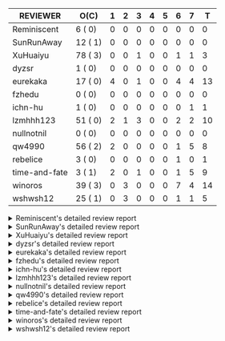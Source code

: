 |   REVIEWER    |  O(C)   | 1 | 2 | 3 | 4 | 5 | 6 | 7 | T  |
|---------------|---------|---|---|---|---|---|---|---|----|
| Reminiscent   |  6 ( 0) | 0 | 0 | 0 | 0 | 0 | 0 | 0 |  0 |
| SunRunAway    | 12 ( 1) | 0 | 0 | 0 | 0 | 0 | 0 | 0 |  0 |
| XuHuaiyu      | 78 ( 3) | 0 | 0 | 1 | 0 | 0 | 1 | 1 |  3 |
| dyzsr         |  1 ( 0) | 0 | 0 | 0 | 0 | 0 | 0 | 0 |  0 |
| eurekaka      | 17 ( 0) | 4 | 0 | 1 | 0 | 0 | 4 | 4 | 13 |
| fzhedu        |  0 ( 0) | 0 | 0 | 0 | 0 | 0 | 0 | 0 |  0 |
| ichn-hu       |  1 ( 0) | 0 | 0 | 0 | 0 | 0 | 0 | 1 |  1 |
| lzmhhh123     | 51 ( 0) | 2 | 1 | 3 | 0 | 0 | 2 | 2 | 10 |
| nullnotnil    |  0 ( 0) | 0 | 0 | 0 | 0 | 0 | 0 | 0 |  0 |
| qw4990        | 56 ( 2) | 2 | 0 | 0 | 0 | 0 | 1 | 5 |  8 |
| rebelice      |  3 ( 0) | 0 | 0 | 0 | 0 | 0 | 1 | 0 |  1 |
| time-and-fate |  3 ( 1) | 2 | 0 | 1 | 0 | 0 | 1 | 5 |  9 |
| winoros       | 39 ( 3) | 0 | 3 | 0 | 0 | 0 | 7 | 4 | 14 |
| wshwsh12      | 25 ( 1) | 0 | 3 | 0 | 0 | 0 | 1 | 1 |  5 |


<details> 
  <summary>Reminiscent's detailed review report</summary> 

## To Be Reviewed

|    REPO    |                                                                     PR                                                                     | C | LASTED  |
|------------|--------------------------------------------------------------------------------------------------------------------------------------------|---|---------|
| tidb/21896 | [planner: fix union doesn't handle collate correctly (#21854)](https://github.com/pingcap/tidb/pull/21896)                                 |   | 121d19h |
| tidb/23474 | [planner: fix inappropriate null flag of null constants (#23457)](https://github.com/pingcap/tidb/pull/23474)                              |   | 29d18h  |
| tidb/23575 | [executor: fix update panic on join having statement (#23554)](https://github.com/pingcap/tidb/pull/23575)                                 |   | 26d21h  |
| tidb/23917 | [planner: fix wrong TableDual plans caused by comparing Binary and Bytes incorrectly (#23860)](https://github.com/pingcap/tidb/pull/23917) |   | 13d23h  |
| tidb/24016 | [planner: fix index-out-of-range error when checking only_full_group_by (#23844)](https://github.com/pingcap/tidb/pull/24016)              |   | 7d18h   |
| tidb/24188 | [util: fix bad number error with DISTINCT when dividing long decimals (#21783)](https://github.com/pingcap/tidb/pull/24188)                |   | 16h     |


## Reviewed in Last 7 Days

| REPO | PR | C | D | R |
|------|----|---|---|---|


</details> 


<details> 
  <summary>SunRunAway's detailed review report</summary> 

## To Be Reviewed

|    REPO    |                                                                  PR                                                                   | C | LASTED  |
|------------|---------------------------------------------------------------------------------------------------------------------------------------|---|---------|
| tidb/19178 | [executor: Refactor probe channel](https://github.com/pingcap/tidb/pull/19178)                                                        |   | 251d16h |
| tidb/19807 | [executor: parallel evaluation for hash aggregate distinct](https://github.com/pingcap/tidb/pull/19807)                               |   | 229d10h |
| tidb/19900 | [executor: enable inline projection for sort&topN](https://github.com/pingcap/tidb/pull/19900)                                        | Y | 224d18h |
| tidb/20140 | [expressions: Support `bin-to-uuid` and `uuid-to-bin`](https://github.com/pingcap/tidb/pull/20140)                                    |   | 211d22h |
| tidb/20765 | [planner: support stable result mode](https://github.com/pingcap/tidb/pull/20765)                                                     |   | 170d17h |
| tidb/21207 | [planner: fix the inappropriate out-of-range range estimation rule](https://github.com/pingcap/tidb/pull/21207)                       |   | 149d19h |
| tidb/21834 | [planner: enhanced index range calculation plan](https://github.com/pingcap/tidb/pull/21834)                                          |   | 126d18h |
| tidb/21876 | [planner: bypass the DNF restriction if index merge hint is specified (#20799)](https://github.com/pingcap/tidb/pull/21876)           |   | 124d19h |
| tidb/21878 | [planner: do not push down lock to pointGet/bacthPointGet when selection exists](https://github.com/pingcap/tidb/pull/21878)          |   | 124d18h |
| tidb/21956 | [planner/preprocessor: disallow into-outfile clause in some place](https://github.com/pingcap/tidb/pull/21956)                        |   | 119d23h |
| tidb/22217 | [*: rewrite origin SQL with default DB for SQL bindings (#21275)](https://github.com/pingcap/tidb/pull/22217)                         |   | 105d17h |
| tidb/22379 | [[experiment] executor: allow aggregation to spill disk when running out of memory quota](https://github.com/pingcap/tidb/pull/22379) |   | 98d19h  |


## Reviewed in Last 7 Days

| REPO | PR | C | D | R |
|------|----|---|---|---|


</details> 


<details> 
  <summary>XuHuaiyu's detailed review report</summary> 

## To Be Reviewed

|     REPO     |                                                                              PR                                                                               | C | LASTED  |
|--------------|---------------------------------------------------------------------------------------------------------------------------------------------------------------|---|---------|
| docs-cn/5619 | [Update data-type-date-and-time.md](https://github.com/pingcap/docs-cn/pull/5619)                                                                             |   | 54d15h  |
| docs/5409    | [Add details for Hexadecimal Literals](https://github.com/pingcap/docs/pull/5409)                                                                             |   | 23h     |
| docs-cn/5671 | [tidb: Add time format description](https://github.com/pingcap/docs-cn/pull/5671)                                                                             |   | 48d11h  |
| docs-cn/6062 | [add MySQL compatibility in user-defined-variables.md](https://github.com/pingcap/docs-cn/pull/6062)                                                          | Y | 2d16h   |
| tidb/19900   | [executor: enable inline projection for sort&topN](https://github.com/pingcap/tidb/pull/19900)                                                                | Y | 224d18h |
| docs-cn/6104 | [Remove a meaningless expression for Hexadecimal Literals](https://github.com/pingcap/docs-cn/pull/6104)                                                      |   | 19h     |
| tidb/19957   | [executor: add builtin aggregate function `json_arrayagg`](https://github.com/pingcap/tidb/pull/19957)                                                        | Y | 222d13h |
| tidb/20140   | [expressions: Support `bin-to-uuid` and `uuid-to-bin`](https://github.com/pingcap/tidb/pull/20140)                                                            |   | 211d22h |
| tidb/20790   | [collation: add pinyin collation for chinese charset support](https://github.com/pingcap/tidb/pull/20790)                                                     |   | 169d20h |
| tidb/21064   | [planner, executor: fix cast not check error](https://github.com/pingcap/tidb/pull/21064)                                                                     |   | 157d8h  |
| tidb/21149   | [executor:Add runtime stat for IndexMergeReaderExecutor (#20653)](https://github.com/pingcap/tidb/pull/21149)                                                 |   | 153d14h |
| tidb/21228   | [executor: return the result immediately when combining LIMIT row_count with DISTINCT](https://github.com/pingcap/tidb/pull/21228)                            |   | 149d13h |
| tidb/21304   | [executor: Add the HashAggExec runtime information (#20577)](https://github.com/pingcap/tidb/pull/21304)                                                      |   | 147d12h |
| tidb/21334   | [*: make rollback work on user-defined variables](https://github.com/pingcap/tidb/pull/21334)                                                                 |   | 146d14h |
| tidb/21401   | [expression: incompatibility with MySQL for ADDTIME()](https://github.com/pingcap/tidb/pull/21401)                                                            |   | 142d11h |
| tidb/21536   | [executor: add slow-log file meta cache to avoid repeat read file meta information](https://github.com/pingcap/tidb/pull/21536)                               |   | 135d14h |
| tidb/21564   | [ddl: fix Incorrect behavior of NO_ZERO_DATE when altering table](https://github.com/pingcap/tidb/pull/21564)                                                 |   | 134d15h |
| tidb/21896   | [planner: fix union doesn't handle collate correctly (#21854)](https://github.com/pingcap/tidb/pull/21896)                                                    |   | 121d19h |
| tidb/22131   | [privilege: remove leading and trailing space when create user and role](https://github.com/pingcap/tidb/pull/22131)                                          |   | 111d19h |
| tidb/22163   | [expression: separated arithmeticMinusIntSig](https://github.com/pingcap/tidb/pull/22163)                                                                     |   | 107d13h |
| tidb/22186   | [executor: fix select into outfile with year type column has no data (#22175)](https://github.com/pingcap/tidb/pull/22186)                                    |   | 106d16h |
| tidb/22616   | [expression: from_unixtime accept 64-bit integers](https://github.com/pingcap/tidb/pull/22616)                                                                |   | 82d23h  |
| tidb/22617   | [metrics: fix wrong bucket name of coprocessor cache (#22454)](https://github.com/pingcap/tidb/pull/22617)                                                    |   | 82d23h  |
| tidb/22624   | [ planner: not pruning column used by union scan condition (#21640)](https://github.com/pingcap/tidb/pull/22624)                                              |   | 82d17h  |
| tidb/22631   | [executor: refine window processor](https://github.com/pingcap/tidb/pull/22631)                                                                               |   | 80d23h  |
| tidb/22696   | [expression: enable arithmetic Mod push down](https://github.com/pingcap/tidb/pull/22696)                                                                     |   | 77d17h  |
| tidb/22711   | [executor: Fix inline schema name](https://github.com/pingcap/tidb/pull/22711)                                                                                |   | 77d11h  |
| tidb/22722   | [planner, errno: make error code of ErrMixOfGroupFuncAndFields consistent with MySQL](https://github.com/pingcap/tidb/pull/22722)                             |   | 76d20h  |
| tidb/22814   | [expression: fix enum and set type expression in where clause (#22785)](https://github.com/pingcap/tidb/pull/22814)                                           |   | 61d19h  |
| tidb/22908   | [txn: Add txn state's view](https://github.com/pingcap/tidb/pull/22908)                                                                                       |   | 56d20h  |
| tidb/23012   | [executor: fix affected rows of ddls and complete uint tests](https://github.com/pingcap/tidb/pull/23012)                                                     |   | 52d16h  |
| tidb/23152   | [expression: fix wrong error info (#22760)](https://github.com/pingcap/tidb/pull/23152)                                                                       |   | 45d14h  |
| tidb/23196   | [types: fix the bug about the wrong query result for decimal type  (#22507)](https://github.com/pingcap/tidb/pull/23196)                                      |   | 43d18h  |
| tidb/23220   | [Release 4.0](https://github.com/pingcap/tidb/pull/23220)                                                                                                     |   | 43d11h  |
| tidb/23233   | [planner: fix incorrect duration between compare (#22830)](https://github.com/pingcap/tidb/pull/23233)                                                        |   | 42d18h  |
| tidb/23257   | [executor: group_concat aggr panic when session.group_concat_max_len is small (#23131)](https://github.com/pingcap/tidb/pull/23257)                           |   | 41d18h  |
| tidb/23295   | [util, types: don't let SPM be affected by charset (#23161)](https://github.com/pingcap/tidb/pull/23295)                                                      |   | 40d11h  |
| tidb/23335   | [expression: fix unexpected constant fold when year compare string (#23281)](https://github.com/pingcap/tidb/pull/23335)                                      |   | 36d19h  |
| tidb/23336   | [expression: fix unexpected constant fold when year compare string (#23281)](https://github.com/pingcap/tidb/pull/23336)                                      |   | 36d19h  |
| tidb/23347   | [planner: show cast type in EXPLAIN in coptask (#23123)](https://github.com/pingcap/tidb/pull/23347)                                                          |   | 36d18h  |
| tidb/23348   | [planner: show cast type in EXPLAIN in coptask (#23123)](https://github.com/pingcap/tidb/pull/23348)                                                          |   | 36d18h  |
| tidb/23350   | [util/stringutil, util/ranger, planner: use hierarchical separators to simplify the parsing for info of EXPLAIN ](https://github.com/pingcap/tidb/pull/23350) |   | 36d17h  |
| tidb/23368   | [executor, expression: fix the incorrect result of AVG function (#23285)](https://github.com/pingcap/tidb/pull/23368)                                         |   | 35d20h  |
| tidb/23397   | [expression: fix refine compare constant (#23339)](https://github.com/pingcap/tidb/pull/23397)                                                                |   | 34d17h  |
| tidb/23398   | [expression: fix refine compare constant (#23339)](https://github.com/pingcap/tidb/pull/23398)                                                                |   | 34d17h  |
| tidb/23405   | [domain: remove the exit chan, use context](https://github.com/pingcap/tidb/pull/23405)                                                                       |   | 34d17h  |
| tidb/23433   | [WIP: speed up for slow query logs retrieving ](https://github.com/pingcap/tidb/pull/23433)                                                                   |   | 33d17h  |
| tidb/23474   | [planner: fix inappropriate null flag of null constants (#23457)](https://github.com/pingcap/tidb/pull/23474)                                                 |   | 29d18h  |
| tidb/23497   | [expression: Let TiDB use Hyperscan to support multi-pattern-match](https://github.com/pingcap/tidb/pull/23497)                                               |   | 28d22h  |
| tidb/23517   | [*: Add the metric about the SQL with TiFlash Success  (#23426)](https://github.com/pingcap/tidb/pull/23517)                                                  |   | 28d12h  |
| tidb/23562   | [execution: reuse iterator in hash join](https://github.com/pingcap/tidb/pull/23562)                                                                          |   | 27d13h  |
| tidb/23640   | [*: fix the bug about YEAR(0.9) returns NULL instead of 0 in NO_ZERO_DATE mode](https://github.com/pingcap/tidb/pull/23640)                                   |   | 23d13h  |
| tidb/23661   | [expression: Maintain separate scalar function pushdown lists for each engine instead of unified. (#23284)](https://github.com/pingcap/tidb/pull/23661)       |   | 22d20h  |
| tidb/23682   | [executor: fix a panic when batch point get is used for partition table (#23652)](https://github.com/pingcap/tidb/pull/23682)                                 |   | 22d16h  |
| tidb/23691   | [executor: fix index join on prefix column index (#23678)](https://github.com/pingcap/tidb/pull/23691)                                                        |   | 22d15h  |
| tidb/23705   | [executor: refineArgs() bug fix when compare int with very small decimal (#23694)](https://github.com/pingcap/tidb/pull/23705)                                |   | 22d13h  |
| tidb/23756   | [planner: fix set not null flag for outer join (#23727)](https://github.com/pingcap/tidb/pull/23756)                                                          |   | 21d14h  |
| tidb/23812   | [executor, planner: fix collation for hash join building (#23770)](https://github.com/pingcap/tidb/pull/23812)                                                |   | 20d12h  |
| tidb/23867   | [expression: fix wrong flen infer for bit constant](https://github.com/pingcap/tidb/pull/23867)                                                               |   | 15d16h  |
| tidb/23878   | [functions: fix some string function has wrong collation and flag (#23835)](https://github.com/pingcap/tidb/pull/23878)                                       |   | 14d21h  |
| tidb/23884   | [Metric: Collect TiKV Read Metric for SLI/SLO](https://github.com/pingcap/tidb/pull/23884)                                                                    |   | 14d19h  |
| tidb/23888   | [executor: fix resource leak of Shuffle Executor.](https://github.com/pingcap/tidb/pull/23888)                                                                |   | 14d18h  |
| tidb/23958   | [executor: fix `show table status` for the database with upper-cased name (#23896)](https://github.com/pingcap/tidb/pull/23958)                               |   | 9d18h   |
| tidb/23964   | [executor: GROUP_CONCAT(float) is not compatible with mysql](https://github.com/pingcap/tidb/pull/23964)                                                      |   | 9d16h   |
| tidb/24007   | [ddl: refactor rule [4/6]](https://github.com/pingcap/tidb/pull/24007)                                                                                        |   | 7d20h   |
| tidb/24016   | [planner: fix index-out-of-range error when checking only_full_group_by (#23844)](https://github.com/pingcap/tidb/pull/24016)                                 |   | 7d18h   |
| tidb/24026   | [types: fix type merge about bit type (#23857)](https://github.com/pingcap/tidb/pull/24026)                                                                   |   | 7d14h   |
| tidb/24033   | [statistics: fix some unstable tests in global stats (#23502)](https://github.com/pingcap/tidb/pull/24033)                                                    |   | 7d9h    |
| tidb/24053   | [executor: fix wrong convert from bit to string when do projection (#23960)](https://github.com/pingcap/tidb/pull/24053)                                      |   | 6d16h   |
| tidb/24060   | [statistics: fix some potential panic in statistics (#23988)](https://github.com/pingcap/tidb/pull/24060)                                                     |   | 6d13h   |
| tidb/24061   | [statistics: fix some potential panic in statistics (#23988)](https://github.com/pingcap/tidb/pull/24061)                                                     |   | 6d13h   |
| tidb/24078   | [planner: change descScanFactor to scanFactor when ExpectedCount is small. (#23972)](https://github.com/pingcap/tidb/pull/24078)                              |   | 5d19h   |
| tidb/24079   | [planner: change descScanFactor to scanFactor when ExpectedCount is small. (#23972)](https://github.com/pingcap/tidb/pull/24079)                              |   | 5d19h   |
| tidb/24155   | [planner, executor: fix index merge partial table scan schema (#23936)](https://github.com/pingcap/tidb/pull/24155)                                           |   | 1d19h   |
| tidb/24157   | [planner: let CopTiFlashConcurrencyFactor inflence the cost of whole plan](https://github.com/pingcap/tidb/pull/24157)                                        |   | 1d19h   |
| tidb/24177   | [executor: accelerate TestVectorizedMergeJoin and TestVectorizedShuffleMergeJoin](https://github.com/pingcap/tidb/pull/24177)                                 |   | 1d14h   |
| tidb/24179   | [expression: fix float64 overflow check in plus/minus real function](https://github.com/pingcap/tidb/pull/24179)                                              |   | 22h     |
| tidb/24191   | [executor: accelerate TestSortInDisk](https://github.com/pingcap/tidb/pull/24191)                                                                             |   | 12h     |


## Reviewed in Last 7 Days

|    REPO    |                                                                          PR                                                                          | C | D |  R  |
|------------|------------------------------------------------------------------------------------------------------------------------------------------------------|---|---|-----|
| tidb/24132 | [executor: accelerate TestUpdateScanningHandles and TestIssue20658 and TestParallelStreamAggGroupConcat](https://github.com/pingcap/tidb/pull/24132) |   | 3 | 3h  |
| tidb/24059 | [executor: bypass encoding invalid datetime for index join (#24051)](https://github.com/pingcap/tidb/pull/24059)                                     |   | 6 | 20h |
| tidb/24051 | [executor: bypass encoding invalid datetime for index join](https://github.com/pingcap/tidb/pull/24051)                                              |   | 7 | 0h  |


</details> 


<details> 
  <summary>dyzsr's detailed review report</summary> 

## To Be Reviewed

|    REPO    |                                                                 PR                                                                  | C | LASTED |
|------------|-------------------------------------------------------------------------------------------------------------------------------------|---|--------|
| tidb/24018 | [ranger: fix the range construction behavior when the column's type is `YEAR` (#23559)](https://github.com/pingcap/tidb/pull/24018) |   | 7d18h  |


## Reviewed in Last 7 Days

| REPO | PR | C | D | R |
|------|----|---|---|---|


</details> 


<details> 
  <summary>eurekaka's detailed review report</summary> 

## To Be Reviewed

|    REPO    |                                                                         PR                                                                         | C | LASTED  |
|------------|----------------------------------------------------------------------------------------------------------------------------------------------------|---|---------|
| tidb/20877 | [statistics: collect index usage information](https://github.com/pingcap/tidb/pull/20877)                                                          |   | 167d16h |
| tidb/23002 | [store/*: fix err check](https://github.com/pingcap/tidb/pull/23002)                                                                               |   | 53d0h   |
| tidb/23283 | [util: optimize the performance of restore with db (#22910)](https://github.com/pingcap/tidb/pull/23283)                                           |   | 40d17h  |
| tidb/23316 | [planner: Fix rebuild range for prepared plan](https://github.com/pingcap/tidb/pull/23316)                                                         |   | 37d17h  |
| tidb/23373 | [executor: fix get var expr when session var is hex literal (#23241)](https://github.com/pingcap/tidb/pull/23373)                                  |   | 35d19h  |
| tidb/23543 | [statistics: fix auto analyze log information incomplete (#23522)](https://github.com/pingcap/tidb/pull/23543)                                     |   | 27d18h  |
| tidb/23689 | [planner: fix the panic when we calculate the partition range (#23651)](https://github.com/pingcap/tidb/pull/23689)                                |   | 22d16h  |
| tidb/23705 | [executor: refineArgs() bug fix when compare int with very small decimal (#23694)](https://github.com/pingcap/tidb/pull/23705)                     |   | 22d13h  |
| tidb/23756 | [planner: fix set not null flag for outer join (#23727)](https://github.com/pingcap/tidb/pull/23756)                                               |   | 21d14h  |
| tidb/23760 | [collation: fix tidb panic when compare string with collation](https://github.com/pingcap/tidb/pull/23760)                                         |   | 21d13h  |
| tidb/23938 | [planner,privilege: requires extra privileges for REPLACE and INSERT ON DUPLICATE statements (#23911)](https://github.com/pingcap/tidb/pull/23938) |   | 12d10h  |
| tidb/23974 | [planner: do not push down to TiFlash if the table scan require to scan data in desc order (#23948)](https://github.com/pingcap/tidb/pull/23974)   |   | 9d12h   |
| tidb/24033 | [statistics: fix some unstable tests in global stats (#23502)](https://github.com/pingcap/tidb/pull/24033)                                         |   | 7d9h    |
| tidb/24061 | [statistics: fix some potential panic in statistics (#23988)](https://github.com/pingcap/tidb/pull/24061)                                          |   | 6d13h   |
| tidb/24079 | [planner: change descScanFactor to scanFactor when ExpectedCount is small. (#23972)](https://github.com/pingcap/tidb/pull/24079)                   |   | 5d19h   |
| tidb/24147 | [docs/design: add proposal for common table expression](https://github.com/pingcap/tidb/pull/24147)                                                |   | 1d23h   |
| tidb/24155 | [planner, executor: fix index merge partial table scan schema (#23936)](https://github.com/pingcap/tidb/pull/24155)                                |   | 1d19h   |


## Reviewed in Last 7 Days

|    REPO     |                                                             PR                                                              | C | D |   R   |
|-------------|-----------------------------------------------------------------------------------------------------------------------------|---|---|-------|
| blog-cn/566 | [fix: remove the out-date description](https://github.com/pingcap/blog-cn/pull/566)                                         |   | 1 | 1d4h  |
| tidb/24102  | [planner: Fix Join reorder occurs "index out of range" error](https://github.com/pingcap/tidb/pull/24102)                   |   | 1 | 2d6h  |
| tipb/220    | [analyze: add proto fields for row based sampling](https://github.com/pingcap/tipb/pull/220)                                |   | 1 | 5d23h |
| tidb/24089  | [statistics: introduce the weighted reservoir sampling](https://github.com/pingcap/tidb/pull/24089)                         |   | 1 | 4d23h |
| tidb/23936  | [planner, executor: fix index merge partial table scan schema](https://github.com/pingcap/tidb/pull/23936)                  |   | 3 | 9d18h |
| tidb/24022  | [expression: don't propagateColumnEQ joinCondition when nullSensitive (#23989)](https://github.com/pingcap/tidb/pull/24022) |   | 6 | 1d23h |
| tidb/24050  | [expression: fix get var panic when types not match](https://github.com/pingcap/tidb/pull/24050)                            |   | 6 | 23h   |
| tidb/24081  | [planner/core: push down topn to mpp](https://github.com/pingcap/tidb/pull/24081)                                           |   | 6 | 1h    |
| tidb/24060  | [statistics: fix some potential panic in statistics (#23988)](https://github.com/pingcap/tidb/pull/24060)                   |   | 6 | 19h   |
| tidb/23970  | [planner: fix a bug that point get plan returns wrong column name (#23365)](https://github.com/pingcap/tidb/pull/23970)     |   | 7 | 2d20h |
| tidb/24025  | [session, executor: skip some frequent unstable test cases (#24003)](https://github.com/pingcap/tidb/pull/24025)            |   | 7 | 18h   |
| tidb/23969  | [planner: fix a bug that point get plan returns wrong column name (#23365)](https://github.com/pingcap/tidb/pull/23969)     |   | 7 | 2d18h |
| tidb/24023  | [expression: don't propagateColumnEQ joinCondition when nullSensitive (#23989)](https://github.com/pingcap/tidb/pull/24023) |   | 7 | 17h   |


</details> 


<details> 
  <summary>fzhedu's detailed review report</summary> 

## To Be Reviewed

| REPO | PR | C | LASTED |
|------|----|---|--------|


## Reviewed in Last 7 Days

| REPO | PR | C | D | R |
|------|----|---|---|---|


</details> 


<details> 
  <summary>ichn-hu's detailed review report</summary> 

## To Be Reviewed

|    REPO    |                                             PR                                              | C | LASTED |
|------------|---------------------------------------------------------------------------------------------|---|--------|
| tidb/24026 | [types: fix type merge about bit type (#23857)](https://github.com/pingcap/tidb/pull/24026) |   | 7d14h  |


## Reviewed in Last 7 Days

|    REPO    |                                               PR                                                | C | D |   R   |
|------------|-------------------------------------------------------------------------------------------------|---|---|-------|
| tidb/23867 | [expression: fix wrong flen infer for bit constant](https://github.com/pingcap/tidb/pull/23867) |   | 7 | 8d17h |


</details> 


<details> 
  <summary>lzmhhh123's detailed review report</summary> 

## To Be Reviewed

|    REPO    |                                                                           PR                                                                            | C | LASTED  |
|------------|---------------------------------------------------------------------------------------------------------------------------------------------------------|---|---------|
| tidb/20444 | [expression: add json_merge_patch](https://github.com/pingcap/tidb/pull/20444)                                                                          |   | 189d21h |
| tidb/20465 | [expression: add uuidShortFunction](https://github.com/pingcap/tidb/pull/20465)                                                                         |   | 188d19h |
| tidb/20642 | [executor: modify admin executors to support partitioned table with global index](https://github.com/pingcap/tidb/pull/20642)                           |   | 177d15h |
| tidb/20903 | [planner: fix confused and unnecessary double-projection in plans.](https://github.com/pingcap/tidb/pull/20903)                                         |   | 166d17h |
| tidb/21018 | [planner: don't push down null sensitive join conditions (#19620)](https://github.com/pingcap/tidb/pull/21018)                                          |   | 160d17h |
| tidb/21195 | [brie: integrate lightning to suport IMPORT statement](https://github.com/pingcap/tidb/pull/21195)                                                      |   | 149d22h |
| tidb/21334 | [*: make rollback work on user-defined variables](https://github.com/pingcap/tidb/pull/21334)                                                           |   | 146d14h |
| tidb/21347 | [session: make rollback work on global variables](https://github.com/pingcap/tidb/pull/21347)                                                           |   | 145d19h |
| tidb/21487 | [*: ensure TABLE statement works](https://github.com/pingcap/tidb/pull/21487)                                                                           |   | 139d4h  |
| tidb/21641 | [executor: Fix pessimistic lock doesn't work on the partition table for subquery/joins](https://github.com/pingcap/tidb/pull/21641)                     |   | 132d18h |
| tidb/21651 | [planner: allow filter condition pushing down to IndexScan for prefix index](https://github.com/pingcap/tidb/pull/21651)                                |   | 132d13h |
| tidb/22126 | [*: add `sys` schema, `sys.SCHEMA_UNUSED_INDEXES` view and `sys.SCHEMA_INDEX_USAGE` view](https://github.com/pingcap/tidb/pull/22126)                   |   | 111d19h |
| tidb/22361 | [table: fix insert into _tidb_rowid panic and rebase it if needed (#22062)](https://github.com/pingcap/tidb/pull/22361)                                 |   | 99d20h  |
| tidb/22372 | [executor: fix SelectForUpdate in decorrelated subquery under pessimistic mode](https://github.com/pingcap/tidb/pull/22372)                             |   | 99d9h   |
| tidb/22478 | [planner, executor: fix query partition table with global unique index get wrong result](https://github.com/pingcap/tidb/pull/22478)                    |   | 90d13h  |
| tidb/22631 | [executor: refine window processor](https://github.com/pingcap/tidb/pull/22631)                                                                         |   | 80d23h  |
| tidb/22686 | [expression: support enum pushdown](https://github.com/pingcap/tidb/pull/22686)                                                                         |   | 77d22h  |
| tidb/22699 | [brie: add error info column and history backup/restore info in sql](https://github.com/pingcap/tidb/pull/22699)                                        |   | 77d16h  |
| tidb/23001 | [statistics: fix err check](https://github.com/pingcap/tidb/pull/23001)                                                                                 |   | 53d0h   |
| tidb/23022 | [executor: create PipelinedWindowExec](https://github.com/pingcap/tidb/pull/23022)                                                                      |   | 51d18h  |
| tidb/23149 | [core: support left join and right join for join reorder](https://github.com/pingcap/tidb/pull/23149)                                                   |   | 46d12h  |
| tidb/23257 | [executor: group_concat aggr panic when session.group_concat_max_len is small (#23131)](https://github.com/pingcap/tidb/pull/23257)                     |   | 41d18h  |
| tidb/23283 | [util: optimize the performance of restore with db (#22910)](https://github.com/pingcap/tidb/pull/23283)                                                |   | 40d17h  |
| tidb/23347 | [planner: show cast type in EXPLAIN in coptask (#23123)](https://github.com/pingcap/tidb/pull/23347)                                                    |   | 36d18h  |
| tidb/23348 | [planner: show cast type in EXPLAIN in coptask (#23123)](https://github.com/pingcap/tidb/pull/23348)                                                    |   | 36d18h  |
| tidb/23368 | [executor, expression: fix the incorrect result of AVG function (#23285)](https://github.com/pingcap/tidb/pull/23368)                                   |   | 35d20h  |
| tidb/23373 | [executor: fix get var expr when session var is hex literal (#23241)](https://github.com/pingcap/tidb/pull/23373)                                       |   | 35d19h  |
| tidb/23655 | [planner, type: remove the prefix 0 in the bit array when we get the BinaryLiteral (#23523)](https://github.com/pingcap/tidb/pull/23655)                |   | 22d22h  |
| tidb/23660 | [expression: Maintain separate scalar function pushdown lists for each engine instead of unified. (#23284)](https://github.com/pingcap/tidb/pull/23660) |   | 22d20h  |
| tidb/23661 | [expression: Maintain separate scalar function pushdown lists for each engine instead of unified. (#23284)](https://github.com/pingcap/tidb/pull/23661) |   | 22d20h  |
| tidb/23703 | [expression: fix approx_percent panic on bit column (#23687)](https://github.com/pingcap/tidb/pull/23703)                                               |   | 22d13h  |
| tidb/23705 | [executor: refineArgs() bug fix when compare int with very small decimal (#23694)](https://github.com/pingcap/tidb/pull/23705)                          |   | 22d13h  |
| tidb/23714 | [*:Support record statment_history table evicted info](https://github.com/pingcap/tidb/pull/23714)                                                      |   | 22d1h   |
| tidb/23756 | [planner: fix set not null flag for outer join (#23727)](https://github.com/pingcap/tidb/pull/23756)                                                    |   | 21d14h  |
| tidb/23760 | [collation: fix tidb panic when compare string with collation](https://github.com/pingcap/tidb/pull/23760)                                              |   | 21d13h  |
| tidb/23812 | [executor, planner: fix collation for hash join building (#23770)](https://github.com/pingcap/tidb/pull/23812)                                          |   | 20d12h  |
| tidb/23940 | [config, ddl: allow auto inc columns in generated columns and expression indexes](https://github.com/pingcap/tidb/pull/23940)                           |   | 11d17h  |
| tidb/23968 | [statistics: fix unstable TestDropPartitionStats test](https://github.com/pingcap/tidb/pull/23968)                                                      |   | 9d14h   |
| tidb/23987 | [executor: Implements json_arrayagg function](https://github.com/pingcap/tidb/pull/23987)                                                               |   | 8d18h   |
| tidb/24016 | [planner: fix index-out-of-range error when checking only_full_group_by (#23844)](https://github.com/pingcap/tidb/pull/24016)                           |   | 7d18h   |
| tidb/24018 | [ranger: fix the range construction behavior when the column's type is `YEAR` (#23559)](https://github.com/pingcap/tidb/pull/24018)                     |   | 7d18h   |
| tidb/24053 | [executor: fix wrong convert from bit to string when do projection (#23960)](https://github.com/pingcap/tidb/pull/24053)                                |   | 6d16h   |
| tidb/24054 | [executor: fix wrong convert from bit to string when do projection (#23960)](https://github.com/pingcap/tidb/pull/24054)                                |   | 6d16h   |
| tidb/24092 | [planner: do not prune all columns for Projection (#24024)](https://github.com/pingcap/tidb/pull/24092)                                                 |   | 5d16h   |
| tidb/24120 | [expression: Fix cast real, decimal to time](https://github.com/pingcap/tidb/pull/24120)                                                                |   | 2d19h   |
| tidb/24155 | [planner, executor: fix index merge partial table scan schema (#23936)](https://github.com/pingcap/tidb/pull/24155)                                     |   | 1d19h   |
| tidb/24180 | [planner: donnot all columns in Projection if its child of Hash/Apply](https://github.com/pingcap/tidb/pull/24180)                                      |   | 22h     |
| tidb/24185 | [executor: make column default value being aware of NO_ZERO_IN_DATE (#24174)](https://github.com/pingcap/tidb/pull/24185)                               |   | 19h     |
| tidb/24186 | [executor: make column default value being aware of NO_ZERO_IN_DATE (#24174)](https://github.com/pingcap/tidb/pull/24186)                               |   | 19h     |
| tidb/24188 | [util: fix bad number error with DISTINCT when dividing long decimals (#21783)](https://github.com/pingcap/tidb/pull/24188)                             |   | 16h     |
| tidb/24191 | [executor: accelerate TestSortInDisk](https://github.com/pingcap/tidb/pull/24191)                                                                       |   | 12h     |


## Reviewed in Last 7 Days

|    REPO     |                                                             PR                                                              | C | D |   R   |
|-------------|-----------------------------------------------------------------------------------------------------------------------------|---|---|-------|
| parser/1165 | [Add EnumSetAsIntFlag flag to control enum behavior.](https://github.com/pingcap/parser/pull/1165)                          |   | 1 | 76d3h |
| tidb/24178  | [planner/core: point get only work on TiKV](https://github.com/pingcap/tidb/pull/24178)                                     |   | 1 | 11h   |
| tidb/24125  | [telemetry: log when sending telemetry](https://github.com/pingcap/tidb/pull/24125)                                         |   | 2 | 22h   |
| tidb/24022  | [expression: don't propagateColumnEQ joinCondition when nullSensitive (#23989)](https://github.com/pingcap/tidb/pull/24022) |   | 3 | 4d21h |
| tidb/24098  | [executor: fix null div 0 for partition key expression is incorrect ](https://github.com/pingcap/tidb/pull/24098)           |   | 3 | 2d2h  |
| tidb/23936  | [planner, executor: fix index merge partial table scan schema](https://github.com/pingcap/tidb/pull/23936)                  |   | 3 | 9d17h |
| tidb/24093  | [planner: donot prune all columns for Projection (#24024)](https://github.com/pingcap/tidb/pull/24093)                      |   | 6 | 0h    |
| tidb/24024  | [planner: donot prune all columns for Projection](https://github.com/pingcap/tidb/pull/24024)                               |   | 6 | 1d20h |
| tikv/10018  | [copr: fix IN expr didn't handle unsigned/signed int properly (#9823)](https://github.com/tikv/tikv/pull/10018)             |   | 7 | 19h   |
| tidb/24023  | [expression: don't propagateColumnEQ joinCondition when nullSensitive (#23989)](https://github.com/pingcap/tidb/pull/24023) |   | 7 | 17h   |


</details> 


<details> 
  <summary>nullnotnil's detailed review report</summary> 

## To Be Reviewed

| REPO | PR | C | LASTED |
|------|----|---|--------|


## Reviewed in Last 7 Days

| REPO | PR | C | D | R |
|------|----|---|---|---|


</details> 


<details> 
  <summary>qw4990's detailed review report</summary> 

## To Be Reviewed

|     REPO     |                                                                           PR                                                                            | C | LASTED  |
|--------------|---------------------------------------------------------------------------------------------------------------------------------------------------------|---|---------|
| tidb/19029   | [types: fix unexpected NOT_NULL flags](https://github.com/pingcap/tidb/pull/19029)                                                                      |   | 258d22h |
| docs-cn/5561 | [Add sql optimization-related docs to toc](https://github.com/pingcap/docs-cn/pull/5561)                                                                |   | 58d15h  |
| tidb/20708   | [*: separate auto_increment ID allocator from _tidb_rowid allocator](https://github.com/pingcap/tidb/pull/20708)                                        |   | 174d20h |
| tidb/20969   | [executor: Improve the performance of appending not fixed columns](https://github.com/pingcap/tidb/pull/20969)                                          |   | 162d9h  |
| tidb/21018   | [planner: don't push down null sensitive join conditions (#19620)](https://github.com/pingcap/tidb/pull/21018)                                          |   | 160d17h |
| tidb/21149   | [executor:Add runtime stat for IndexMergeReaderExecutor (#20653)](https://github.com/pingcap/tidb/pull/21149)                                           |   | 153d14h |
| tidb/21304   | [executor: Add the HashAggExec runtime information (#20577)](https://github.com/pingcap/tidb/pull/21304)                                                |   | 147d12h |
| tidb/21318   | [planner, expression: use the range of column types to simplify expressions](https://github.com/pingcap/tidb/pull/21318)                                |   | 146d19h |
| tidb/21401   | [expression: incompatibility with MySQL for ADDTIME()](https://github.com/pingcap/tidb/pull/21401)                                                      |   | 142d11h |
| tidb/21508   | [execution: fix dayofweek('0000-00-00') behavior](https://github.com/pingcap/tidb/pull/21508)                                                           |   | 138d10h |
| tidb/21876   | [planner: bypass the DNF restriction if index merge hint is specified (#20799)](https://github.com/pingcap/tidb/pull/21876)                             |   | 124d19h |
| tidb/21887   | [types: support %X %V %W formats for STR_TO_DATE()](https://github.com/pingcap/tidb/pull/21887)                                                         |   | 123d11h |
| tidb/21954   | [planner/cascades: add rule `PushSelDownApply`](https://github.com/pingcap/tidb/pull/21954)                                                             |   | 119d23h |
| tidb/22146   | [executor: forbid SFU on view](https://github.com/pingcap/tidb/pull/22146)                                                                              |   | 107d21h |
| tidb/22217   | [*: rewrite origin SQL with default DB for SQL bindings (#21275)](https://github.com/pingcap/tidb/pull/22217)                                           |   | 105d17h |
| tidb/22234   | [executor, planner: ON DUPLICATE UPDATE can refer to un-project col (#14412)](https://github.com/pingcap/tidb/pull/22234)                               |   | 105d15h |
| tidb/22261   | [time: fix parse datetime won't truncate the reluctant string (#22232)](https://github.com/pingcap/tidb/pull/22261)                                     |   | 104d19h |
| tidb/22374   | [expression: separated arithmeticIntDivideSig](https://github.com/pingcap/tidb/pull/22374)                                                              |   | 99d0h   |
| tidb/22415   | [ddl: refactor bundle[2/2] [6/6]](https://github.com/pingcap/tidb/pull/22415)                                                                           |   | 95d17h  |
| tidb/22416   | [core: fix subQuery at projection in only_full_group](https://github.com/pingcap/tidb/pull/22416)                                                       | Y | 95d11h  |
| tidb/22541   | [expression: Support builtin function SOUNDEX](https://github.com/pingcap/tidb/pull/22541)                                                              |   | 85d9h   |
| tidb/22565   | [statistics: fix panic occurs when stats cache inconsistency (#22465)](https://github.com/pingcap/tidb/pull/22565)                                      | Y | 84d17h  |
| tidb/22814   | [expression: fix enum and set type expression in where clause (#22785)](https://github.com/pingcap/tidb/pull/22814)                                     |   | 61d19h  |
| tidb/22862   | [brie: fix the problem that ddl restored by BR via SQL is not replicated to downstream](https://github.com/pingcap/tidb/pull/22862)                     |   | 58d22h  |
| tidb/22923   | [expression: correct constant propagation for collation (#22666)](https://github.com/pingcap/tidb/pull/22923)                                           |   | 56d15h  |
| tidb/22924   | [planner: fix wrong index merge selection (#22825)](https://github.com/pingcap/tidb/pull/22924)                                                         |   | 56d14h  |
| tidb/23002   | [store/*: fix err check](https://github.com/pingcap/tidb/pull/23002)                                                                                    |   | 53d0h   |
| tidb/23022   | [executor: create PipelinedWindowExec](https://github.com/pingcap/tidb/pull/23022)                                                                      |   | 51d18h  |
| tidb/23152   | [expression: fix wrong error info (#22760)](https://github.com/pingcap/tidb/pull/23152)                                                                 |   | 45d14h  |
| tidb/23196   | [types: fix the bug about the wrong query result for decimal type  (#22507)](https://github.com/pingcap/tidb/pull/23196)                                |   | 43d18h  |
| tidb/23295   | [util, types: don't let SPM be affected by charset (#23161)](https://github.com/pingcap/tidb/pull/23295)                                                |   | 40d11h  |
| tidb/23316   | [planner: Fix rebuild range for prepared plan](https://github.com/pingcap/tidb/pull/23316)                                                              |   | 37d17h  |
| tidb/23373   | [executor: fix get var expr when session var is hex literal (#23241)](https://github.com/pingcap/tidb/pull/23373)                                       |   | 35d19h  |
| tidb/23397   | [expression: fix refine compare constant (#23339)](https://github.com/pingcap/tidb/pull/23397)                                                          |   | 34d17h  |
| tidb/23398   | [expression: fix refine compare constant (#23339)](https://github.com/pingcap/tidb/pull/23398)                                                          |   | 34d17h  |
| tidb/23590   | [planner, table: optimize the list partition pruner for range query](https://github.com/pingcap/tidb/pull/23590)                                        |   | 26d16h  |
| tidb/23598   | [types: fix collation for binary literal (#23591)](https://github.com/pingcap/tidb/pull/23598)                                                          |   | 26d13h  |
| tidb/23655   | [planner, type: remove the prefix 0 in the bit array when we get the BinaryLiteral (#23523)](https://github.com/pingcap/tidb/pull/23655)                |   | 22d22h  |
| tidb/23658   | [*: collect transaction write duration/throughput metrics for SLI/SLO (#23462)](https://github.com/pingcap/tidb/pull/23658)                             |   | 22d22h  |
| tidb/23660   | [expression: Maintain separate scalar function pushdown lists for each engine instead of unified. (#23284)](https://github.com/pingcap/tidb/pull/23660) |   | 22d20h  |
| tidb/23661   | [expression: Maintain separate scalar function pushdown lists for each engine instead of unified. (#23284)](https://github.com/pingcap/tidb/pull/23661) |   | 22d20h  |
| tidb/23682   | [executor: fix a panic when batch point get is used for partition table (#23652)](https://github.com/pingcap/tidb/pull/23682)                           |   | 22d16h  |
| tidb/23689   | [planner: fix the panic when we calculate the partition range (#23651)](https://github.com/pingcap/tidb/pull/23689)                                     |   | 22d16h  |
| tidb/23730   | [distsql/*: typo fix for `dispatches`](https://github.com/pingcap/tidb/pull/23730)                                                                      |   | 21d18h  |
| tidb/23796   | [tests: make TestIndexLookupMergeJoinHang and TestIssue18068 stable (#23741)](https://github.com/pingcap/tidb/pull/23796)                               |   | 20d19h  |
| tidb/23812   | [executor, planner: fix collation for hash join building (#23770)](https://github.com/pingcap/tidb/pull/23812)                                          |   | 20d12h  |
| tidb/23867   | [expression: fix wrong flen infer for bit constant](https://github.com/pingcap/tidb/pull/23867)                                                         |   | 15d16h  |
| tidb/23878   | [functions: fix some string function has wrong collation and flag (#23835)](https://github.com/pingcap/tidb/pull/23878)                                 |   | 14d21h  |
| tidb/23963   | [executor: checking chunk is full precedes filtering](https://github.com/pingcap/tidb/pull/23963)                                                       |   | 9d17h   |
| tidb/23987   | [executor: Implements json_arrayagg function](https://github.com/pingcap/tidb/pull/23987)                                                               |   | 8d18h   |
| tidb/23997   | [stats, executor: use a correct sampling to collect stats](https://github.com/pingcap/tidb/pull/23997)                                                  |   | 8d9h    |
| tidb/24018   | [ranger: fix the range construction behavior when the column's type is `YEAR` (#23559)](https://github.com/pingcap/tidb/pull/24018)                     |   | 7d18h   |
| tidb/24089   | [statistics: introduce the weighted reservoir sampling](https://github.com/pingcap/tidb/pull/24089)                                                     |   | 5d17h   |
| tidb/24100   | [variable: refactor session/global validation (part 8)](https://github.com/pingcap/tidb/pull/24100)                                                     |   | 3d8h    |
| tidb/24188   | [util: fix bad number error with DISTINCT when dividing long decimals (#21783)](https://github.com/pingcap/tidb/pull/24188)                             |   | 16h     |
| tidb/24193   | [executor: implement CTEStorage](https://github.com/pingcap/tidb/pull/24193)                                                                            |   | 10h     |


## Reviewed in Last 7 Days

|     REPO      |                                                                    PR                                                                    | C | D |   R   |
|---------------|------------------------------------------------------------------------------------------------------------------------------------------|---|---|-------|
| community/439 | [planner: promote member and update links](https://github.com/pingcap/community/pull/439)                                                |   | 1 | 0h    |
| tidb/24183    | [executor, statistics: remove NULL value from column histogram created by fast analyze](https://github.com/pingcap/tidb/pull/24183)      |   | 1 | 0h    |
| tidb/24063    | [expression: check NotNullFlag of columns when simplifying binary operations (#24049)](https://github.com/pingcap/tidb/pull/24063)       |   | 6 | 12h   |
| tidb/24041    | [util: fix range building for binary literal (#23699)](https://github.com/pingcap/tidb/pull/24041)                                       |   | 7 | 6h    |
| tidb/24043    | [planner: fix wrong PointGet / TableDual plan reused in plan cache (#23238)](https://github.com/pingcap/tidb/pull/24043)                 |   | 7 | 1h    |
| tidb/24042    | [planner: append common handle columns into the schema of index merge table plan (#23933)](https://github.com/pingcap/tidb/pull/24042)   |   | 7 | 0h    |
| tidb/23656    | [planner, type: remove the prefix 0 in the bit array when we get the BinaryLiteral (#23523)](https://github.com/pingcap/tidb/pull/23656) |   | 7 | 16d2h |
| tidb/24033    | [statistics: fix some unstable tests in global stats (#23502)](https://github.com/pingcap/tidb/pull/24033)                               |   | 7 | 9h    |


</details> 


<details> 
  <summary>rebelice's detailed review report</summary> 

## To Be Reviewed

|    REPO    |                                                           PR                                                           | C | LASTED |
|------------|------------------------------------------------------------------------------------------------------------------------|---|--------|
| tidb/23537 | [planner: remove some risky cache operations in the plan builder (#23354)](https://github.com/pingcap/tidb/pull/23537) |   | 27d19h |
| tidb/23836 | [parser, core: Implement force_index hint in parser and TiDB](https://github.com/pingcap/tidb/pull/23836)              |   | 19d17h |
| tidb/24033 | [statistics: fix some unstable tests in global stats (#23502)](https://github.com/pingcap/tidb/pull/24033)             |   | 7d9h   |


## Reviewed in Last 7 Days

|    REPO    |                                        PR                                         | C | D | R  |
|------------|-----------------------------------------------------------------------------------|---|---|----|
| tidb/24081 | [planner/core: push down topn to mpp](https://github.com/pingcap/tidb/pull/24081) |   | 6 | 0h |


</details> 


<details> 
  <summary>time-and-fate's detailed review report</summary> 

## To Be Reviewed

|    REPO    |                                                         PR                                                          | C | LASTED  |
|------------|---------------------------------------------------------------------------------------------------------------------|---|---------|
| tidb/20877 | [statistics: collect index usage information](https://github.com/pingcap/tidb/pull/20877)                           |   | 167d16h |
| tidb/22416 | [core: fix subQuery at projection in only_full_group](https://github.com/pingcap/tidb/pull/22416)                   | Y | 95d11h  |
| tidb/24155 | [planner, executor: fix index merge partial table scan schema (#23936)](https://github.com/pingcap/tidb/pull/24155) |   | 1d19h   |


## Reviewed in Last 7 Days

|    REPO    |                                                                     PR                                                                     | C | D |   R   |
|------------|--------------------------------------------------------------------------------------------------------------------------------------------|---|---|-------|
| tidb/24175 | [statistics: skip reading mysql.stats_histograms if cached stats is up-to-date](https://github.com/pingcap/tidb/pull/24175)                |   | 1 | 1d0h  |
| tidb/24183 | [executor, statistics: remove NULL value from column histogram created by fast analyze](https://github.com/pingcap/tidb/pull/24183)        |   | 1 | 1h    |
| tidb/24089 | [statistics: introduce the weighted reservoir sampling](https://github.com/pingcap/tidb/pull/24089)                                        |   | 3 | 3d3h  |
| tidb/24063 | [expression: check NotNullFlag of columns when simplifying binary operations (#24049)](https://github.com/pingcap/tidb/pull/24063)         |   | 6 | 12h   |
| tidb/24058 | [planner: do not build MPP plan for scan with virtual columns (#23980)](https://github.com/pingcap/tidb/pull/24058)                        |   | 7 | 0h    |
| tidb/24049 | [expression: check NotNullFlag of columns when simplifying binary operations](https://github.com/pingcap/tidb/pull/24049)                  |   | 7 | 1h    |
| tidb/24043 | [planner: fix wrong PointGet / TableDual plan reused in plan cache (#23238)](https://github.com/pingcap/tidb/pull/24043)                   |   | 7 | 0h    |
| tidb/23656 | [planner, type: remove the prefix 0 in the bit array when we get the BinaryLiteral (#23523)](https://github.com/pingcap/tidb/pull/23656)   |   | 7 | 16d2h |
| tidb/23918 | [planner: fix wrong TableDual plans caused by comparing Binary and Bytes incorrectly (#23860)](https://github.com/pingcap/tidb/pull/23918) |   | 7 | 7d3h  |


</details> 


<details> 
  <summary>winoros's detailed review report</summary> 

## To Be Reviewed

|     REPO     |                                                                              PR                                                                               | C | LASTED  |
|--------------|---------------------------------------------------------------------------------------------------------------------------------------------------------------|---|---------|
| tidb/19957   | [executor: add builtin aggregate function `json_arrayagg`](https://github.com/pingcap/tidb/pull/19957)                                                        | Y | 222d13h |
| docs-cn/5916 | [sql-statements, information-schema: add `END_TIME` field for table `ANALYZE_STATUS`](https://github.com/pingcap/docs-cn/pull/5916)                           |   | 20d17h  |
| tidb/20765   | [planner: support stable result mode](https://github.com/pingcap/tidb/pull/20765)                                                                             |   | 170d17h |
| tidb/20877   | [statistics: collect index usage information](https://github.com/pingcap/tidb/pull/20877)                                                                     |   | 167d16h |
| tidb/21018   | [planner: don't push down null sensitive join conditions (#19620)](https://github.com/pingcap/tidb/pull/21018)                                                |   | 160d17h |
| tidb/21207   | [planner: fix the inappropriate out-of-range range estimation rule](https://github.com/pingcap/tidb/pull/21207)                                               |   | 149d19h |
| tidb/21487   | [*: ensure TABLE statement works](https://github.com/pingcap/tidb/pull/21487)                                                                                 |   | 139d4h  |
| tidb/21876   | [planner: bypass the DNF restriction if index merge hint is specified (#20799)](https://github.com/pingcap/tidb/pull/21876)                                   |   | 124d19h |
| tidb/21954   | [planner/cascades: add rule `PushSelDownApply`](https://github.com/pingcap/tidb/pull/21954)                                                                   |   | 119d23h |
| tidb/22181   | [planner, expression: fix error when using IN combined with subquery (#22080)](https://github.com/pingcap/tidb/pull/22181)                                    |   | 106d17h |
| tidb/22416   | [core: fix subQuery at projection in only_full_group](https://github.com/pingcap/tidb/pull/22416)                                                             | Y | 95d11h  |
| tidb/22504   | [*:Fix the fetchHotRegion bug that the count always zero](https://github.com/pingcap/tidb/pull/22504)                                                         |   | 87d19h  |
| tidb/22565   | [statistics: fix panic occurs when stats cache inconsistency (#22465)](https://github.com/pingcap/tidb/pull/22565)                                            | Y | 84d17h  |
| tidb/22624   | [ planner: not pruning column used by union scan condition (#21640)](https://github.com/pingcap/tidb/pull/22624)                                              |   | 82d17h  |
| tidb/22923   | [expression: correct constant propagation for collation (#22666)](https://github.com/pingcap/tidb/pull/22923)                                                 |   | 56d15h  |
| tidb/23233   | [planner: fix incorrect duration between compare (#22830)](https://github.com/pingcap/tidb/pull/23233)                                                        |   | 42d18h  |
| tidb/23347   | [planner: show cast type in EXPLAIN in coptask (#23123)](https://github.com/pingcap/tidb/pull/23347)                                                          |   | 36d18h  |
| tidb/23348   | [planner: show cast type in EXPLAIN in coptask (#23123)](https://github.com/pingcap/tidb/pull/23348)                                                          |   | 36d18h  |
| tidb/23350   | [util/stringutil, util/ranger, planner: use hierarchical separators to simplify the parsing for info of EXPLAIN ](https://github.com/pingcap/tidb/pull/23350) |   | 36d17h  |
| tidb/23373   | [executor: fix get var expr when session var is hex literal (#23241)](https://github.com/pingcap/tidb/pull/23373)                                             |   | 35d19h  |
| tidb/23474   | [planner: fix inappropriate null flag of null constants (#23457)](https://github.com/pingcap/tidb/pull/23474)                                                 |   | 29d18h  |
| tidb/23537   | [planner: remove some risky cache operations in the plan builder (#23354)](https://github.com/pingcap/tidb/pull/23537)                                        |   | 27d19h  |
| tidb/23543   | [statistics: fix auto analyze log information incomplete (#23522)](https://github.com/pingcap/tidb/pull/23543)                                                |   | 27d18h  |
| tidb/23598   | [types: fix collation for binary literal (#23591)](https://github.com/pingcap/tidb/pull/23598)                                                                |   | 26d13h  |
| tidb/23655   | [planner, type: remove the prefix 0 in the bit array when we get the BinaryLiteral (#23523)](https://github.com/pingcap/tidb/pull/23655)                      |   | 22d22h  |
| tidb/23689   | [planner: fix the panic when we calculate the partition range (#23651)](https://github.com/pingcap/tidb/pull/23689)                                           |   | 22d16h  |
| tidb/23772   | [tablecodec: fix text type decode for old row format (#23751)](https://github.com/pingcap/tidb/pull/23772)                                                    |   | 21d11h  |
| tidb/23849   | [ddl: tidb panic while query hash partition table with is null condition](https://github.com/pingcap/tidb/pull/23849)                                         |   | 16d13h  |
| tidb/23917   | [planner: fix wrong TableDual plans caused by comparing Binary and Bytes incorrectly (#23860)](https://github.com/pingcap/tidb/pull/23917)                    |   | 13d23h  |
| tidb/23946   | [planner: fix visit info for grant/revoke](https://github.com/pingcap/tidb/pull/23946)                                                                        |   | 10d6h   |
| tidb/23970   | [planner: fix a bug that point get plan returns wrong column name (#23365)](https://github.com/pingcap/tidb/pull/23970)                                       |   | 9d14h   |
| tidb/24018   | [ranger: fix the range construction behavior when the column's type is `YEAR` (#23559)](https://github.com/pingcap/tidb/pull/24018)                           |   | 7d18h   |
| tidb/24060   | [statistics: fix some potential panic in statistics (#23988)](https://github.com/pingcap/tidb/pull/24060)                                                     |   | 6d13h   |
| tidb/24061   | [statistics: fix some potential panic in statistics (#23988)](https://github.com/pingcap/tidb/pull/24061)                                                     |   | 6d13h   |
| tidb/24079   | [planner: change descScanFactor to scanFactor when ExpectedCount is small. (#23972)](https://github.com/pingcap/tidb/pull/24079)                              |   | 5d19h   |
| tidb/24092   | [planner: do not prune all columns for Projection (#24024)](https://github.com/pingcap/tidb/pull/24092)                                                       |   | 5d16h   |
| tidb/24097   | [planner: Remove redundant call to expression.ColumnSubstitute](https://github.com/pingcap/tidb/pull/24097)                                                   |   | 5d2h    |
| tidb/24138   | [planner: Add Equivalence Rules to Transform BinaryOptSubquery to ExistsSubquery](https://github.com/pingcap/tidb/pull/24138)                                 |   | 2d12h   |
| tidb/24180   | [planner: donnot all columns in Projection if its child of Hash/Apply](https://github.com/pingcap/tidb/pull/24180)                                            |   | 22h     |


## Reviewed in Last 7 Days

|     REPO     |                                                                          PR                                                                          | C | D |    R    |
|--------------|------------------------------------------------------------------------------------------------------------------------------------------------------|---|---|---------|
| tidb/24175   | [statistics: skip reading mysql.stats_histograms if cached stats is up-to-date](https://github.com/pingcap/tidb/pull/24175)                          |   | 2 | 2h      |
| docs/5392    | [releases: add tidb 5.0.1 release notes](https://github.com/pingcap/docs/pull/5392)                                                                  |   | 2 | 21h     |
| docs-cn/6061 | [releases: add tidb 5.0.1 release notes](https://github.com/pingcap/docs-cn/pull/6061)                                                               |   | 2 | 20h     |
| tidb/24093   | [planner: donot prune all columns for Projection (#24024)](https://github.com/pingcap/tidb/pull/24093)                                               |   | 6 | 0h      |
| tidb/23215   | [Privileges: fix delete privilege check wrongly (#22971)](https://github.com/pingcap/tidb/pull/23215)                                                |   | 6 | 37d21h  |
| tidb/21299   | [statistics: fix the panic when analyze with collation enabled (#21262)](https://github.com/pingcap/tidb/pull/21299)                                 |   | 6 | 141d20h |
| tidb/24078   | [planner: change descScanFactor to scanFactor when ExpectedCount is small. (#23972)](https://github.com/pingcap/tidb/pull/24078)                     |   | 6 | 1h      |
| tidb/23972   | [planner: change descScanFactor to scanFactor when rowCount is small.](https://github.com/pingcap/tidb/pull/23972)                                   |   | 6 | 3d17h   |
| tidb/24024   | [planner: donot prune all columns for Projection](https://github.com/pingcap/tidb/pull/24024)                                                        |   | 6 | 1d20h   |
| tidb/21408   | [statistics: fix a bug which causes panic when using the clustered index and the new collation (#21379)](https://github.com/pingcap/tidb/pull/21408) |   | 6 | 135d23h |
| tidb/24058   | [planner: do not build MPP plan for scan with virtual columns (#23980)](https://github.com/pingcap/tidb/pull/24058)                                  |   | 7 | 1h      |
| tidb/24041   | [util: fix range building for binary literal (#23699)](https://github.com/pingcap/tidb/pull/24041)                                                   |   | 7 | 6h      |
| tidb/24042   | [planner: append common handle columns into the schema of index merge table plan (#23933)](https://github.com/pingcap/tidb/pull/24042)               |   | 7 | 0h      |
| tidb/24025   | [session, executor: skip some frequent unstable test cases (#24003)](https://github.com/pingcap/tidb/pull/24025)                                     |   | 7 | 19h     |


</details> 


<details> 
  <summary>wshwsh12's detailed review report</summary> 

## To Be Reviewed

|    REPO    |                                                                 PR                                                                  | C | LASTED  |
|------------|-------------------------------------------------------------------------------------------------------------------------------------|---|---------|
| tidb/19807 | [executor: parallel evaluation for hash aggregate distinct](https://github.com/pingcap/tidb/pull/19807)                             |   | 229d10h |
| tidb/19957 | [executor: add builtin aggregate function `json_arrayagg`](https://github.com/pingcap/tidb/pull/19957)                              | Y | 222d13h |
| tidb/21487 | [*: ensure TABLE statement works](https://github.com/pingcap/tidb/pull/21487)                                                       |   | 139d4h  |
| tidb/21887 | [types: support %X %V %W formats for STR_TO_DATE()](https://github.com/pingcap/tidb/pull/21887)                                     |   | 123d11h |
| tidb/22378 | [executor: vectorize hash aggregate](https://github.com/pingcap/tidb/pull/22378)                                                    |   | 98d19h  |
| tidb/22686 | [expression: support enum pushdown](https://github.com/pingcap/tidb/pull/22686)                                                     |   | 77d22h  |
| tidb/23336 | [expression: fix unexpected constant fold when year compare string (#23281)](https://github.com/pingcap/tidb/pull/23336)            |   | 36d19h  |
| tidb/23347 | [planner: show cast type in EXPLAIN in coptask (#23123)](https://github.com/pingcap/tidb/pull/23347)                                |   | 36d18h  |
| tidb/23348 | [planner: show cast type in EXPLAIN in coptask (#23123)](https://github.com/pingcap/tidb/pull/23348)                                |   | 36d18h  |
| tidb/23368 | [executor, expression: fix the incorrect result of AVG function (#23285)](https://github.com/pingcap/tidb/pull/23368)               |   | 35d20h  |
| tidb/23397 | [expression: fix refine compare constant (#23339)](https://github.com/pingcap/tidb/pull/23397)                                      |   | 34d17h  |
| tidb/23398 | [expression: fix refine compare constant (#23339)](https://github.com/pingcap/tidb/pull/23398)                                      |   | 34d17h  |
| tidb/23519 | [executor: check privilege before adding](https://github.com/pingcap/tidb/pull/23519)                                               |   | 28d0h   |
| tidb/23760 | [collation: fix tidb panic when compare string with collation](https://github.com/pingcap/tidb/pull/23760)                          |   | 21d13h  |
| tidb/23866 | [executor,kv: support timebounded staleness transaction](https://github.com/pingcap/tidb/pull/23866)                                |   | 15d16h  |
| tidb/23968 | [statistics: fix unstable TestDropPartitionStats test](https://github.com/pingcap/tidb/pull/23968)                                  |   | 9d14h   |
| tidb/23979 | [executor, statistics: fix unstable `TestAnalyzeIndexExtractTopN`](https://github.com/pingcap/tidb/pull/23979)                      |   | 8d22h   |
| tidb/24018 | [ranger: fix the range construction behavior when the column's type is `YEAR` (#23559)](https://github.com/pingcap/tidb/pull/24018) |   | 7d18h   |
| tidb/24033 | [statistics: fix some unstable tests in global stats (#23502)](https://github.com/pingcap/tidb/pull/24033)                          |   | 7d9h    |
| tidb/24050 | [expression: fix get var panic when types not match](https://github.com/pingcap/tidb/pull/24050)                                    |   | 6d17h   |
| tidb/24053 | [executor: fix wrong convert from bit to string when do projection (#23960)](https://github.com/pingcap/tidb/pull/24053)            |   | 6d16h   |
| tidb/24054 | [executor: fix wrong convert from bit to string when do projection (#23960)](https://github.com/pingcap/tidb/pull/24054)            |   | 6d16h   |
| tidb/24147 | [docs/design: add proposal for common table expression](https://github.com/pingcap/tidb/pull/24147)                                 |   | 1d23h   |
| tidb/24177 | [executor: accelerate TestVectorizedMergeJoin and TestVectorizedShuffleMergeJoin](https://github.com/pingcap/tidb/pull/24177)       |   | 1d14h   |
| tidb/24186 | [executor: make column default value being aware of NO_ZERO_IN_DATE (#24174)](https://github.com/pingcap/tidb/pull/24186)           |   | 19h     |


## Reviewed in Last 7 Days

|    REPO    |                                                                          PR                                                                          | C | D |   R   |
|------------|------------------------------------------------------------------------------------------------------------------------------------------------------|---|---|-------|
| tidb/23876 | [executor: fix scope ambiguity of joinResult](https://github.com/pingcap/tidb/pull/23876)                                                            |   | 2 | 14d1h |
| tidb/24139 | [executor: accelerate TestShowVar (#24131)](https://github.com/pingcap/tidb/pull/24139)                                                              |   | 2 | 1d0h  |
| tidb/24132 | [executor: accelerate TestUpdateScanningHandles and TestIssue20658 and TestParallelStreamAggGroupConcat](https://github.com/pingcap/tidb/pull/24132) |   | 2 | 14h   |
| tidb/24059 | [executor: bypass encoding invalid datetime for index join (#24051)](https://github.com/pingcap/tidb/pull/24059)                                     |   | 6 | 20h   |
| tidb/24051 | [executor: bypass encoding invalid datetime for index join](https://github.com/pingcap/tidb/pull/24051)                                              |   | 7 | 0h    |


</details> 

